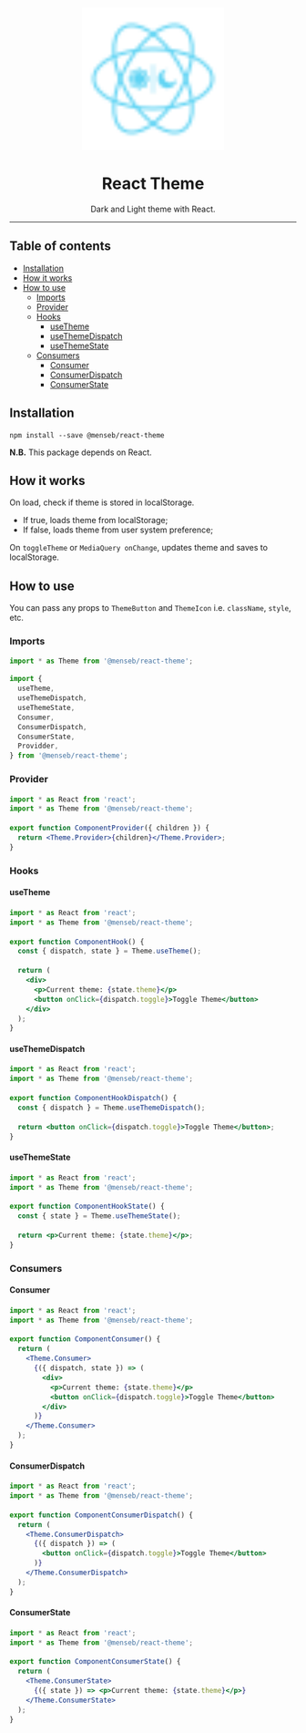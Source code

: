 <div align="center">
    <img
        alt="react theme logo"
        height="250"
        src="logo.svg"
        width="250"
    />
    <h1>
        React Theme
    </h1>
    <p>
        Dark and Light theme with React.
    </p>
</div>

<hr>

## Table of contents

- [Installation](#installation)
- [How it works](#how-it-works)
- [How to use](#how-to-use)
  - [Imports](#imports)
  - [Provider](#provider)
  - [Hooks](#hooks)
    - [useTheme](#usetheme)
    - [useThemeDispatch](#usethemedispatch)
    - [useThemeState](#usethemestate)
  - [Consumers](#consumers)
    - [Consumer](#consumer)
    - [ConsumerDispatch](#consumerdispatch)
    - [ConsumerState](#consumerstate)

## Installation

```
npm install --save @menseb/react-theme
```

**N.B.** This package depends on React.

## How it works

On load, check if theme is stored in localStorage.

- If true, loads theme from localStorage;
- If false, loads theme from user system preference;

On `toggleTheme` or `MediaQuery onChange`, updates theme and saves to localStorage.

## How to use

You can pass any props to `ThemeButton` and `ThemeIcon` i.e. `className`, `style`, etc.

### Imports

```jsx
import * as Theme from '@menseb/react-theme';
```

```jsx
import {
  useTheme,
  useThemeDispatch,
  useThemeState,
  Consumer,
  ConsumerDispatch,
  ConsumerState,
  Providder,
} from '@menseb/react-theme';
```

### Provider

```jsx
import * as React from 'react';
import * as Theme from '@menseb/react-theme';

export function ComponentProvider({ children }) {
  return <Theme.Provider>{children}</Theme.Provider>;
}
```

### Hooks

#### useTheme

```jsx
import * as React from 'react';
import * as Theme from '@menseb/react-theme';

export function ComponentHook() {
  const { dispatch, state } = Theme.useTheme();

  return (
    <div>
      <p>Current theme: {state.theme}</p>
      <button onClick={dispatch.toggle}>Toggle Theme</button>
    </div>
  );
}
```

#### useThemeDispatch

```jsx
import * as React from 'react';
import * as Theme from '@menseb/react-theme';

export function ComponentHookDispatch() {
  const { dispatch } = Theme.useThemeDispatch();

  return <button onClick={dispatch.toggle}>Toggle Theme</button>;
}
```

#### useThemeState

```jsx
import * as React from 'react';
import * as Theme from '@menseb/react-theme';

export function ComponentHookState() {
  const { state } = Theme.useThemeState();

  return <p>Current theme: {state.theme}</p>;
}
```

### Consumers

#### Consumer

```jsx
import * as React from 'react';
import * as Theme from '@menseb/react-theme';

export function ComponentConsumer() {
  return (
    <Theme.Consumer>
      {({ dispatch, state }) => (
        <div>
          <p>Current theme: {state.theme}</p>
          <button onClick={dispatch.toggle}>Toggle Theme</button>
        </div>
      )}
    </Theme.Consumer>
  );
}
```

#### ConsumerDispatch

```jsx
import * as React from 'react';
import * as Theme from '@menseb/react-theme';

export function ComponentConsumerDispatch() {
  return (
    <Theme.ConsumerDispatch>
      {({ dispatch }) => (
        <button onClick={dispatch.toggle}>Toggle Theme</button>
      )}
    </Theme.ConsumerDispatch>
  );
}
```

#### ConsumerState

```jsx
import * as React from 'react';
import * as Theme from '@menseb/react-theme';

export function ComponentConsumerState() {
  return (
    <Theme.ConsumerState>
      {({ state }) => <p>Current theme: {state.theme}</p>}
    </Theme.ConsumerState>
  );
}
```
